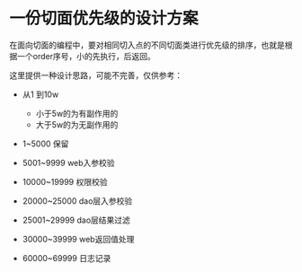 # 一份切面优先级的设计方案

在面向切面的编程中，要对相同切入点的不同切面类进行优先级的排序，也就是根据一个order序号，小的先执行，后返回。

这里提供一种设计思路，可能不完善，仅供参考：

* 从1 到10w 

  * 小于5w的为有副作用的
  * 大于5w的为无副作用的

* 1~5000 保留

* 5001~9999 web入参校验

* 10000~19999 权限校验

* 20000~25000 dao层入参校验

* 25001~29999 dao层结果过滤

* 30000~39999 web返回值处理

* 60000~69999 日志记录

  